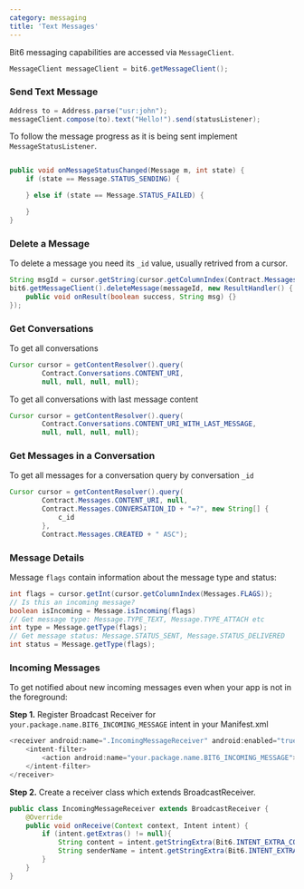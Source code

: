 ```yaml
---
category: messaging
title: 'Text Messages'
---
```


Bit6 messaging capabilities are accessed via `MessageClient`.

```java
MessageClient messageClient = bit6.getMessageClient();
```

### Send Text Message

```java
Address to = Address.parse("usr:john");
messageClient.compose(to).text("Hello!").send(statusListener);
```

To follow the message progress as it is being sent implement `MessageStatusListener`.

```java

public void onMessageStatusChanged(Message m, int state) {
    if (state == Message.STATUS_SENDING) {

    } else if (state == Message.STATUS_FAILED) {

    }
}
```

### Delete a Message

To delete a message you need its `_id` value, usually retrived from a cursor.

```java
String msgId = cursor.getString(cursor.getColumnIndex(Contract.Messages._ID));
bit6.getMessageClient().deleteMessage(messageId, new ResultHandler() {
    public void onResult(boolean success, String msg) {}
});
```

### Get Conversations
To get all conversations

```java
Cursor cursor = getContentResolver().query(
        Contract.Conversations.CONTENT_URI,
        null, null, null, null);
```

To get all conversations with last message content

```java
Cursor cursor = getContentResolver().query(
        Contract.Conversations.CONTENT_URI_WITH_LAST_MESSAGE,
        null, null, null, null);
```

### Get Messages in a Conversation
To get all messages for a conversation query by conversation `_id`

```java
Cursor cursor = getContentResolver().query(
        Contract.Messages.CONTENT_URI, null,
        Contract.Messages.CONVERSATION_ID + "=?", new String[] {
            c_id
        },
        Contract.Messages.CREATED + " ASC");
```

### Message Details

Message `flags` contain information about the message type and status:

```java
int flags = cursor.getInt(cursor.getColumnIndex(Messages.FLAGS));
// Is this an incoming message?
boolean isIncoming = Message.isIncoming(flags)
// Get message type: Message.TYPE_TEXT, Message.TYPE_ATTACH etc
int type = Message.getType(flags);
// Get message status: Message.STATUS_SENT, Message.STATUS_DELIVERED
int status = Message.getType(flags);
```

### Incoming Messages

To get notified about new incoming messages even when your app is not in the foreground:

**Step 1.** Register Broadcast Receiver for `your.package.name.BIT6_INCOMING_MESSAGE` intent in your Manifest.xml

```java
<receiver android:name=".IncomingMessageReceiver" android:enabled="true">
    <intent-filter>
        <action android:name="your.package.name.BIT6_INCOMING_MESSAGE"></action>
    </intent-filter>
</receiver>
```

**Step 2.** Create a receiver class which extends BroadcastReceiver.

```java
public class IncomingMessageReceiver extends BroadcastReceiver {
    @Override
    public void onReceive(Context context, Intent intent) {
        if (intent.getExtras() != null){
            String content = intent.getStringExtra(Bit6.INTENT_EXTRA_CONTENT);
            String senderName = intent.getStringExtra(Bit6.INTENT_EXTRA_NAME);
        }
    }
}
```

